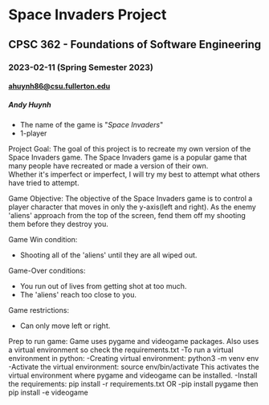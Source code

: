 # Space Invaders Project
## CPSC 362 - Foundations of Software Engineering
### 2023-02-11 (Spring Semester 2023)
#### ahuynh86@csu.fullerton.edu
##### Andy Huynh

- The name of the game is "*Space Invaders*"
- 1-player


Project Goal:
The goal of this project is to recreate my own version of the Space Invaders game.
The Space Invaders game is a popular game that many people have recreated or made a version of their own. 
Whether it's imperfect or imperfect, I will try my best to attempt what others have tried to attempt. 


Game Objective:
The objective of the Space Invaders game is to control a player character that moves in only the y-axis(left and right).
As the enemy 'aliens' approach from the top of the screen, fend them off my shooting them before they destroy you.


Game Win condition:
- Shooting all of the 'aliens' until they are all wiped out.

Game-Over conditions:
- You run out of lives from getting shot at too much.
- The 'aliens' reach too close to you.


Game restrictions:
- Can only move left or right.

Prep to run game:
Game uses pygame and videogame packages. Also uses a virtual environment so check the requirements.txt
-To run a virtual environment in python:
-Creating virtual environment: python3 -m venv env
-Activate the virtual environment: source env/bin/activate
  This activates the virtual environment where pygame and videogame can be installed.
-Install the requirements: pip install -r requirements.txt
  OR
-pip install pygame  then  pip install -e videogame
  
